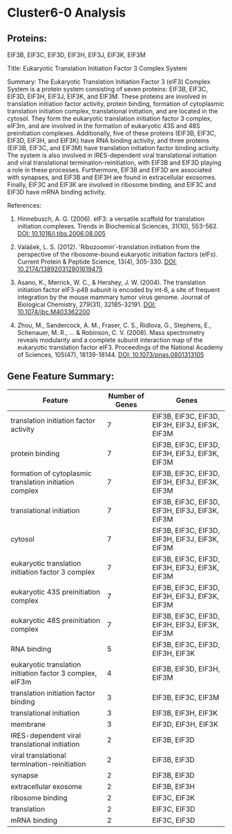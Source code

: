 # Cluster6-0 Analysis

## Proteins: 

EIF3B, EIF3C, EIF3D, EIF3H, EIF3J, EIF3K, EIF3M

Title: Eukaryotic Translation Initiation Factor 3 Complex System

Summary: The Eukaryotic Translation Initiation Factor 3 (eIF3) Complex System is a protein system consisting of seven proteins: EIF3B, EIF3C, EIF3D, EIF3H, EIF3J, EIF3K, and EIF3M. These proteins are involved in translation initiation factor activity, protein binding, formation of cytoplasmic translation initiation complex, translational initiation, and are located in the cytosol. They form the eukaryotic translation initiation factor 3 complex, eIF3m, and are involved in the formation of eukaryotic 43S and 48S preinitiation complexes. Additionally, five of these proteins (EIF3B, EIF3C, EIF3D, EIF3H, and EIF3K) have RNA binding activity, and three proteins (EIF3B, EIF3C, and EIF3M) have translation initiation factor binding activity. The system is also involved in IRES-dependent viral translational initiation and viral translational termination-reinitiation, with EIF3B and EIF3D playing a role in these processes. Furthermore, EIF3B and EIF3D are associated with synapses, and EIF3B and EIF3H are found in extracellular exosomes. Finally, EIF3C and EIF3K are involved in ribosome binding, and EIF3C and EIF3D have mRNA binding activity.

References:

1. Hinnebusch, A. G. (2006). eIF3: a versatile scaffold for translation initiation complexes. Trends in Biochemical Sciences, 31(10), 553-562. [DOI: 10.1016/j.tibs.2006.08.005](https://doi.org/10.1016/j.tibs.2006.08.005)

2. Valášek, L. S. (2012). 'Ribozoomin'-translation initiation from the perspective of the ribosome-bound eukaryotic initiation factors (eIFs). Current Protein & Peptide Science, 13(4), 305-330. [DOI: 10.2174/138920312801619475](https://doi.org/10.2174/138920312801619475)

3. Asano, K., Merrick, W. C., & Hershey, J. W. (2004). The translation initiation factor eIF3-p48 subunit is encoded by int-6, a site of frequent integration by the mouse mammary tumor virus genome. Journal of Biological Chemistry, 279(31), 32185-32191. [DOI: 10.1074/jbc.M403362200](https://doi.org/10.1074/jbc.M403362200)

4. Zhou, M., Sandercock, A. M., Fraser, C. S., Ridlova, G., Stephens, E., Schenauer, M. R., ... & Robinson, C. V. (2008). Mass spectrometry reveals modularity and a complete subunit interaction map of the eukaryotic translation factor eIF3. Proceedings of the National Academy of Sciences, 105(47), 18139-18144. [DOI: 10.1073/pnas.0801313105](https://doi.org/10.1073/pnas.0801313105)

## Gene Feature Summary: 

| Feature | Number of Genes | Genes |
| --- | --- | --- |
| translation initiation factor activity | 7 | EIF3B, EIF3C, EIF3D, EIF3H, EIF3J, EIF3K, EIF3M |
| protein binding | 7 | EIF3B, EIF3C, EIF3D, EIF3H, EIF3J, EIF3K, EIF3M |
| formation of cytoplasmic translation initiation complex | 7 | EIF3B, EIF3C, EIF3D, EIF3H, EIF3J, EIF3K, EIF3M |
| translational initiation | 7 | EIF3B, EIF3C, EIF3D, EIF3H, EIF3J, EIF3K, EIF3M |
| cytosol | 7 | EIF3B, EIF3C, EIF3D, EIF3H, EIF3J, EIF3K, EIF3M |
| eukaryotic translation initiation factor 3 complex | 7 | EIF3B, EIF3C, EIF3D, EIF3H, EIF3J, EIF3K, EIF3M |
| eukaryotic 43S preinitiation complex | 7 | EIF3B, EIF3C, EIF3D, EIF3H, EIF3J, EIF3K, EIF3M |
| eukaryotic 48S preinitiation complex | 7 | EIF3B, EIF3C, EIF3D, EIF3H, EIF3J, EIF3K, EIF3M |
| RNA binding | 5 | EIF3B, EIF3C, EIF3D, EIF3H, EIF3K |
| eukaryotic translation initiation factor 3 complex, eIF3m | 4 | EIF3B, EIF3D, EIF3H, EIF3M |
| translation initiation factor binding | 3 | EIF3B, EIF3C, EIF3M |
|  translational initiation | 3 | EIF3B, EIF3H, EIF3K |
| membrane | 3 | EIF3D, EIF3H, EIF3K |
| IRES-dependent viral translational initiation | 2 | EIF3B, EIF3D |
| viral translational termination-reinitiation | 2 | EIF3B, EIF3D |
| synapse | 2 | EIF3B, EIF3D |
| extracellular exosome | 2 | EIF3B, EIF3H |
| ribosome binding | 2 | EIF3C, EIF3K |
|  translation | 2 | EIF3C, EIF3D |
|  mRNA binding | 2 | EIF3C, EIF3D |

